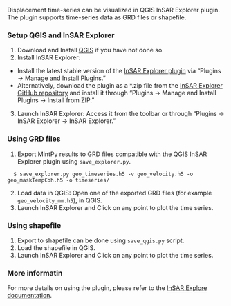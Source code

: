 Displacement time-series can be visualized in QGIS InSAR Explorer plugin. The plugin supports time-series data as GRD files or shapefile.

### Setup QGIS and InSAR Explorer ###
1. Download and Install [QGIS](https://qgis.org/en/site/) if you have not done so.
2. Install InSAR Explorer:
  - Install the latest stable version of the [InSAR Explorer plugin](https://plugins.qgis.org/plugins/insar_explorer-dev/) via “Plugins -> Manage and Install Plugins.”
  - Alternatively, download the plugin as a *.zip file from the [InSAR Explorer GitHub repository](https://github.com/luhipi/insar-explorer) and install it through “Plugins -> Manage and Install Plugins -> Install from ZIP.”
3. Launch InSAR Explorer: Access it from the toolbar or through “Plugins -> InSAR Explorer -> InSAR Explorer.”


### Using GRD files ###
1. Export MintPy results to GRD files compatible with the QGIS InSAR Explorer plugin using `save_explorer.py`.

  ```
    $ save_explorer.py geo_timeseries.h5 -v geo_velocity.h5 -o geo_maskTempCoh.h5 -o timeseries/
   ```

2. Load data in QGIS: Open one of the exported GRD files (for example `geo_velocity_mm.h5`), in QGIS.
3. Launch InSAR Explorer and Click on any point to plot the time series.

### Using shapefile ###
1. Export to shapefile can be done using `save_qgis.py` script.
2. Load the shapefile in QGIS.
3. Launch InSAR Explorer and Click on any point to plot the time series.


### More informatin ###
For more details on using the plugin, please refer to the [InSAR Explore documentation](https://insar-explorer.readthedocs.io/).
